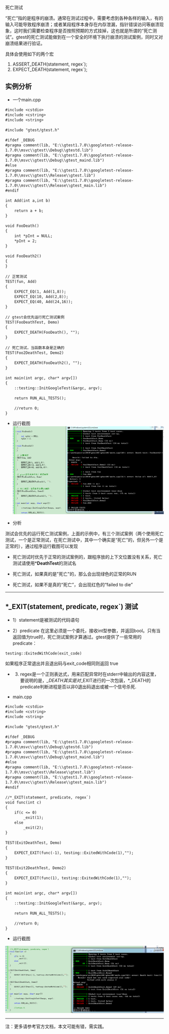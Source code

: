 死亡测试

“死亡”指的是程序的崩溃。通常在测试过程中，需要考虑到各种各样的输入，有的输入可能导致程序崩溃；或者某段程序本身存在内存泄漏，指针错误访问等崩溃现象，这时我们需要检查程序是否按照预期的方式挂掉，这也就是所谓的“死亡测试”。gtest的死亡测试能做到在一个安全的环境下执行崩溃的测试案例，同时又对崩溃结果进行验证。

具体会使用如下的两个宏
1. ASSERT_DEATH(statement, regex`);
2. EXPECT_DEATH(statement, regex`);


## 实例分析
* 一个main.cpp
```
#include <cstdio>
#include <cstring>
#include <string>

#include "gtest/gtest.h"

#ifdef _DEBUG  
#pragma comment(lib, "E:\\gtest1.7.0\\googletest-release-1.7.0\\msvc\\gtest\\Debug\\gtestd.lib")  
#pragma comment(lib, "E:\\gtest1.7.0\\googletest-release-1.7.0\\msvc\\gtest\\Debug\\gtest_maind.lib")  
#else  
#pragma comment(lib, "E:\\gtest1.7.0\\googletest-release-1.7.0\\msvc\\gtest\\Release\\gtest.lib")  
#pragma comment(lib, "E:\\gtest1.7.0\\googletest-release-1.7.0\\msvc\\gtest\\Release\\gtest_main.lib")   
#endif

int Add(int a,int b)
{
	return a + b;
}

void FooDeath()
{
	int *pInt = NULL;
	*pInt = 2;
}

void FooDeath2()
{
}

// 正常测试
TEST(fun, Add)  
{  
	EXPECT_EQ(1, Add(1,8)); 
	EXPECT_EQ(10, Add(2,8)); 
	EXPECT_EQ(40, Add(24,16)); 
}

// gtest会优先运行死亡测试案例
TEST(FooDeathTest, Demo)
{
	EXPECT_DEATH(FooDeath(), "");
}

// 死亡测试，当函数本身是正确的
TEST(Foo2DeathTest, Demo2)
{
	EXPECT_DEATH(FooDeath2(), "");
}

int main(int argc, char* argv[])
{
	::testing::InitGoogleTest(&argc, argv);  
	
	return RUN_ALL_TESTS();

	//return 0;
}
```

* 运行截图
![](./images/01.png)

* 分析

测试会优先的运行死亡测试案例，上面的示例中，有三个测试案例（两个使用死亡测试，一个是正常测试，在死亡测试中，其中一个确实是“死亡”的，但另外一个是正常的），通过程序运行截图可以发现

* 死亡测试时优先于正常的测试案例的，跟程序放的上下文位置没有关系，死亡测试请使用***DeathTest**的测试名

* 死亡测试，如果真的是"死亡"的，那么会出现绿色的正常的RUN

* 死亡测试，如果不是真的“死亡”，会出现红色的“failed to die”


---


## *_EXIT(statement, predicate, regex`) 测试

* 1）statement是被测试的代码语句

* 2）predicate 在这里必须是一个委托，接收int型参数，并返回bool。只有当返回值为true时，死亡测试案例才算通过。gtest提供了一些常用的predicate：
```
testing::ExitedWithCode(exit_code)  
```
如果程序正常退出并且退出码与exit_code相同则返回 true

* 3) regex是一个正则表达式，用来匹配异常时在stderr中输出的内容这里， 要说明的是，*_DEATH其实是对*_EXIT进行的一次包装，*_DEATH的predicate判断进程是否以非0退出码退出或被一个信号杀死.


* main.cpp
```
#include <cstdio>
#include <cstring>
#include <string>

#include "gtest/gtest.h"

#ifdef _DEBUG  
#pragma comment(lib, "E:\\gtest1.7.0\\googletest-release-1.7.0\\msvc\\gtest\\Debug\\gtestd.lib")  
#pragma comment(lib, "E:\\gtest1.7.0\\googletest-release-1.7.0\\msvc\\gtest\\Debug\\gtest_maind.lib")  
#else  
#pragma comment(lib, "E:\\gtest1.7.0\\googletest-release-1.7.0\\msvc\\gtest\\Release\\gtest.lib")  
#pragma comment(lib, "E:\\gtest1.7.0\\googletest-release-1.7.0\\msvc\\gtest\\Release\\gtest_main.lib")   
#endif

//*_EXIT(statement, predicate, regex`) 
void func(int c)
{
	if(c <= 0)
		_exit(1);
	else 
		_exit(2);
}

TEST(ExitDeathTest, Demo)
{
	EXPECT_EXIT(func(-1), testing::ExitedWithCode(1),"");
}

TEST(Exit2DeathTest, Demo2)
{
	EXPECT_EXIT(func(1), testing::ExitedWithCode(1),"");
}

int main(int argc, char* argv[])
{
	::testing::InitGoogleTest(&argc, argv);  
	
	return RUN_ALL_TESTS();

	//return 0;
}
```

* 运行截图

![](./images/02.png)


---
注：更多请参考官方文档，本文可能有错，需实践。
